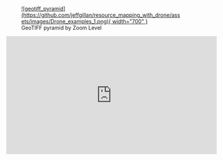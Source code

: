 <figure markdown>
  <a href="https://github.com/jeffgillan/resource_mapping_with_drones/assets/images/Drone_examples_1.png" target="blank" rel="Drone Examples">![geotiff_pyramid](https://github.com/jeffgillan/resource_mapping_with_drone/assets/images/Drone_examples_1.png){ width="700" } </a>
    <figcaption>GeoTIFF pyramid by Zoom Level</figcaption>
</figure>



<iframe width="560" height="315" src="https://www.youtube.com/embed/1VUXgwoNQRs" title="YouTube video player" frameborder="0" allow="accelerometer; autoplay; clipboard-write; encrypted-media; gyroscope; picture-in-picture; web-share" allowfullscreen></iframe>
            
     
